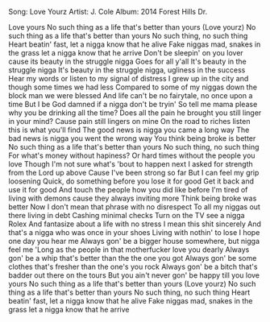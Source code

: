 Song: Love Yourz
Artist: J. Cole
Album: 2014 Forest Hills Dr.

Love yours
No such thing as a life that's better than yours
(Love yourz)
No such thing as a life that's better than yours
No such thing, no such thing
Heart beatin' fast, let a nigga know that he alive
Fake niggas mad, snakes in the grass let a nigga know that he arrive
Don't be sleepin' on you lover cause its beauty in the struggle nigga
Goes for all y'all
It's beauty in the struggle nigga
It's beauty in the struggle nigga, ugliness in the success
Hear my words or listen to my signal of distress
I grew up in the city and though some times we had less
Compared to some of my niggas down the block man we were blessed
And life can't be no fairytale, no once upon a time
But I be God damned if a nigga don't be tryin'
So tell me mama please why you be drinking all the time?
Does all the pain he brought you still linger in your mind?
Cause pain still lingers on mine
On the road to riches listen this is what you'll find
The good news is nigga you came a long way
The bad news is nigga you went the wrong way
You think being broke is better
No such thing as a life that's better than yours
No such thing, no such thing
For what's money without hapiness?
Or hard times without the people you love
Though I'm not sure what's 'bout to happen next
I asked for strength from the Lord up above
Cause I've been strong so far
But I can feel my grip loosening
Quick, do something before you lose it for good
Get it back and use it for good
And touch the people how you did like before
I'm tired of living with demons cause they always inviting more
Think being broke was better
Now I don't mean that phrase with no disrespect
To all my niggas out there living in debt
Cashing minimal checks
Turn on the TV see a nigga Rolex
And fantasize about a life with no stress
I mean this shit sincerely
And that's a nigga who was once in your shoes
Living with nothin' to lose
I hope one day you hear me
Always gon' be a bigger house somewhere, but nigga feel me
'Long as the people in that motherfucker love you dearly
Always gon' be a whip that's better than the the one you got
Always gon' be some clothes that's fresher than the one's you rock
Always gon' be a bitch that's badder out there on the tours
But you ain't never gon' be happy till you love yours
No such thing as a life that's better than yours
(Love yourz)
No such thing as a life that's better than yours
No such thing, no such thing
Heart beatin' fast, let a nigga know that he alive
Fake niggas mad, snakes in the grass let a nigga know that he arrive
